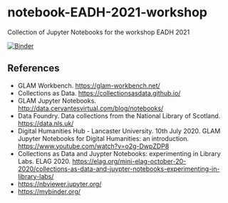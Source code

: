 # notebook-EADH-2021-workshop
Collection of Jupyter Notebooks for the workshop EADH 2021 

[![Binder](https://mybinder.org/badge_logo.svg)](https://mybinder.org/v2/gh/hibernator11/notebook-EADH-2021-workshop/HEAD)


## References
- GLAM Workbench. https://glam-workbench.net/
- Collections as Data. https://collectionsasdata.github.io/
- GLAM Jupyter Notebooks. http://data.cervantesvirtual.com/blog/notebooks/
- Data Foundry. Data collections from the National Library of Scotland. https://data.nls.uk/
- Digital Humanities Hub - Lancaster University. 10th July 2020. GLAM Jupyter Notebooks for Digital Humanities: an introduction. https://www.youtube.com/watch?v=o2g-DwpZDP8
- Collections as Data and Juypter Notebooks: experimenting in Library Labs. ELAG 2020. https://elag.org/mini-elag-october-20-2020/collections-as-data-and-juypter-notebooks-experimenting-in-library-labs/
- https://nbviewer.jupyter.org/
- https://mybinder.org/
